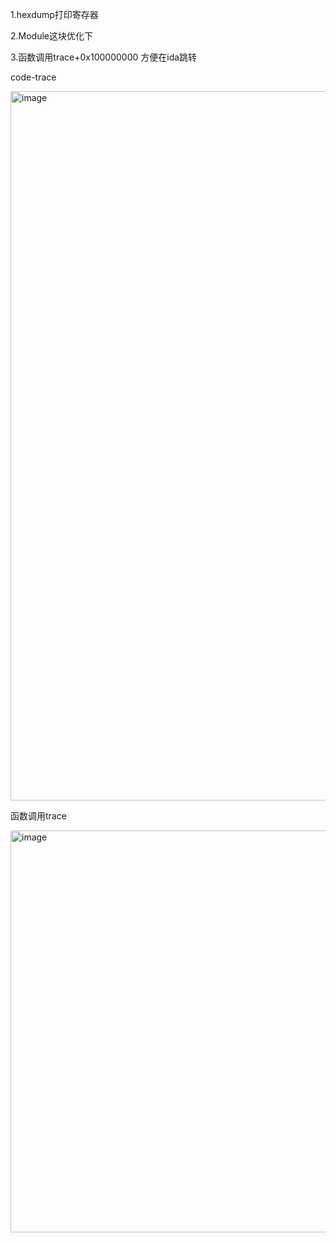 
1.hexdump打印寄存器

2.Module这块优化下

3.函数调用trace+0x100000000 方便在ida跳转

code-trace

<img width="1135" alt="image" src="https://github.com/user-attachments/assets/cadf9cd9-b012-4e2d-98c2-e5bd7e37545b" />

函数调用trace

<img width="643" alt="image" src="https://github.com/user-attachments/assets/db833606-d114-4647-ae89-9ec611d84e06" />

